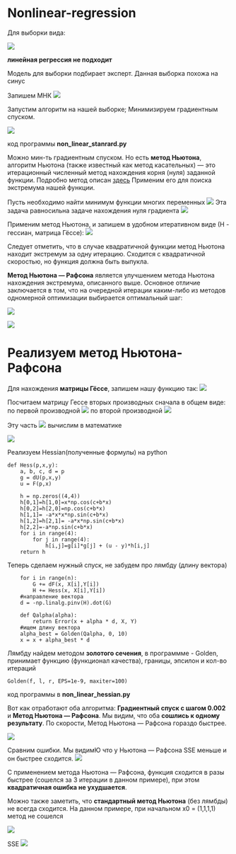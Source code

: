# Nonlinear-regression

Для выборки вида:

![](https://raw.githubusercontent.com/okiochan/Nonlinear-regression/master/img/1.png)

**линейная регрессия не подходит**

Модель для выборки подбирает эксперт. Данная выборка похожа на синус

Запишем МНК
![](https://raw.githubusercontent.com/okiochan/Nonlinear-regression/master/formula/mnk.gif)

Запустим алгоритм на нашей выборке; Минимизируем градиентным спуском.

![](https://raw.githubusercontent.com/okiochan/Nonlinear-regression/master/img/2.png)

код программы **non_linear_stanrard.py**


Можно мин-ть градиентным спуском. Но есть **метод Ньютона**, алгоритм Ньютона (также известный как метод касательных) — это итерационный численный метод нахождения корня (нуля) заданной функции. 
Подробно метод описан [здесь]( https://ru.wikipedia.org/wiki/%D0%9C%D0%B5%D1%82%D0%BE%D0%B4_%D0%9D%D1%8C%D1%8E%D1%82%D0%BE%D0%BD%D0%B0)
Применим его для поиска экстремума нашей функции. 

Пусть необходимо найти минимум функции многих переменных
![](https://raw.githubusercontent.com/okiochan/Nonlinear-regression/master/formula/n1.gif)
Эта задача равносильна задаче нахождения нуля градиента 
![](https://raw.githubusercontent.com/okiochan/Nonlinear-regression/master/formula/n2.gif)

Применим метод Ньютона, и запишем в удобном итеративном виде (Н - гессиан, матрица Гёссе):
![](https://raw.githubusercontent.com/okiochan/Nonlinear-regression/master/formula/n3.gif)

Следует отметить, что в случае квадратичной функции метод Ньютона находит экстремум за одну итерацию.
Сходится с квадратичной скоростью, но функция должна быть выпукла.

**Метод Ньютона — Рафсона** является улучшением метода Ньютона нахождения экстремума, описанного выше. Основное отличие заключается в том, что на очередной итерации каким-либо из методов одномерной оптимизации выбирается оптимальный шаг:

![](https://raw.githubusercontent.com/okiochan/Nonlinear-regression/master/formula/n4.gif)

![](https://raw.githubusercontent.com/okiochan/Nonlinear-regression/master/formula/n5.gif)

# Реализуем метод Ньютона-Рафсона

Для нахождения **матрицы Гёссе**, запишем нашу функцию так:
![](https://raw.githubusercontent.com/okiochan/Nonlinear-regression/master/formula/h1.gif)

Посчитаем матрицу Гессе вторых производных сначала в общем виде:
по первой производной
![](https://raw.githubusercontent.com/okiochan/Nonlinear-regression/master/formula/h2.gif)
по второй производной
![](https://raw.githubusercontent.com/okiochan/Nonlinear-regression/master/formula/h3.gif)

Эту часть ![](https://raw.githubusercontent.com/okiochan/Nonlinear-regression/master/formula/h4.gif) вычислим в математике

![](https://raw.githubusercontent.com/okiochan/Nonlinear-regression/master/formula/h5.png)

Реализуем Hessian(полученные формулы) на python

```
def Hess(p,x,y):
    a, b, c, d = p
    g = dU(p,x,y)
    u = F(p,x)
 
    h = np.zeros((4,4))
    h[0,1]=h[1,0]=x*np.cos(c+b*x)
    h[0,2]=h[2,0]=np.cos(c+b*x)
    h[1,1]= -a*x*x*np.sin(c+b*x)
    h[1,2]=h[2,1]= -a*x*np.sin(c+b*x)
    h[2,2]=-a*np.sin(c+b*x)
    for i in range(4):
        for j in range(4):
            h[i,j]=g[i]*g[j] + (u - y)*h[i,j]
    return h
```

Теперь сделаем нужный спуск, не забудем про лямбду (длину вектора)

```
    for i in range(n):
        G += dF(x, X[i],Y[i])
        H += Hess(x, X[i],Y[i])
    #направление вектора
    d = -np.linalg.pinv(H).dot(G)
    
    def Qalpha(alpha):
        return Error(x + alpha * d, X, Y)
    #ищем длину вектора
    alpha_best = Golden(Qalpha, 0, 10)
    x = x + alpha_best * d
```

Лямбду найдем методом **золотого сечения**, в программме - Golden, принимает функцию (функционал качества), границы, эпсилон и кол-во итераций

```
Golden(f, l, r, EPS=1e-9, maxiter=100)
```

код программы в **non_linear_hessian.py**

Вот как отработают оба алгоритма: **Градиентный спуск с шагом 0.002** и **Метод Ньютона — Рафсона**. Мы видим, что оба **сошлись к одному результату**. По скорости, Метод Ньютона — Рафсона гораздо быстрее.

![](https://raw.githubusercontent.com/okiochan/Nonlinear-regression/master/img/n1.png)

Сравним ошибки. Мы видимЮ что у Ньютона — Рафсона SSE меньше и он быстрее сходится.
![](https://raw.githubusercontent.com/okiochan/Nonlinear-regression/master/img/n11.png)


С применением метода Ньютона — Рафсона, функция сходится в разы быстрее (сошелся за 3 итерации в данном примере), при этом **квадратичная ошибка не ухудшается**.

Можно также заметить, что **стандартный метод Ньютона** (без лямбды) не всегда сходится. На данном примере, при начальном x0 = (1,1,1,1)  метод не сошелся

![](https://raw.githubusercontent.com/okiochan/Nonlinear-regression/master/img/n2.png)

SSE
![](https://raw.githubusercontent.com/okiochan/Nonlinear-regression/master/img/n22.png)
